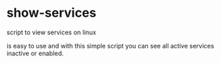 # show-services
script to view services on linux

is easy to use and with this simple script you can see all active services inactive or enabled.
